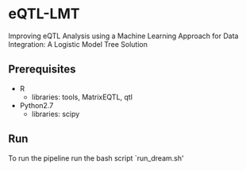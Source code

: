 # eQTL-LMT
Improving eQTL Analysis using a Machine Learning Approach for Data Integration: A Logistic Model Tree Solution

## Prerequisites

* R
  * libraries: tools, MatrixEQTL, qtl
* Python2.7
  * libraries: scipy

## Run
To run the pipeline run the bash script `run_dream.sh'
